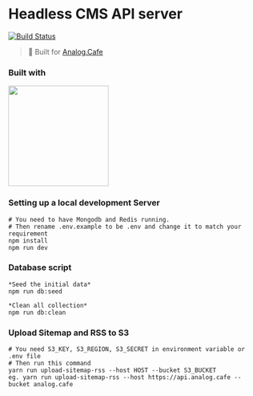 # Headless CMS API server
[![Build Status](https://travis-ci.com/roast-cms/analog-cafe-server.svg?branch=develop)](https://travis-ci.com/roast-cms/analog-cafe-server)
> 🥐 Built for [Analog.Cafe](https://github.com/dmitrizzle/Analog.Cafe)

### Built with
[<img src="https://raw.githubusercontent.com/roast-cms/analog-cafe-server/repository-images/browserstack-logo.png" width="200" />](https://www.browserstack.com/open-source)

### Setting up a local development Server
```
# You need to have Mongodb and Redis running.
# Then rename .env.example to be .env and change it to match your requirement
npm install
npm run dev
```

### Database script
```
*Seed the initial data*
npm run db:seed

*Clean all collection*
npm run db:clean
```

### Upload Sitemap and RSS to S3
```
# You need S3_KEY, S3_REGION, S3_SECRET in environment variable or .env file
# Then run this command
yarn run upload-sitemap-rss --host HOST --bucket S3_BUCKET
eg. yarn run upload-sitemap-rss --host https://api.analog.cafe --bucket analog.cafe 
```

